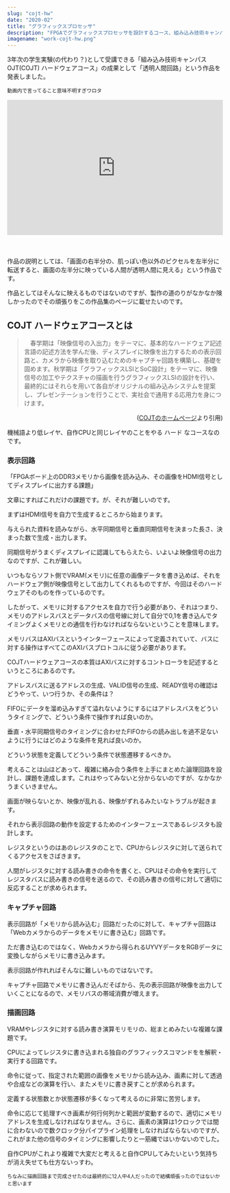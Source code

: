 ```yaml
---
slug: "cojt-hw"
date: "2020-02"
title: "グラフィックスプロセッサ"
description: "FPGAでグラフィックスプロセッサを設計するコース、組み込み技術キャンパスOJT ハードウェアコースを1年間受講したのでその概要です。"
imagename: "work-cojt-hw.png"
---
```


3年次の学生実験(の代わり？)として受講できる「組み込み技術キャンパスOJT(COJT) ハードウェアコース」の成果として「透明人間回路」という作品を発表しました。

<small>動画内で言ってること意味不明すぎワロタ</small>

<div style="position: relative; width: 100%; height: 0; padding-bottom: 62.5%; overflow: hidden; margin-bottom: 50px;" >
    <iframe src="https://www.youtube.com/embed/y0vV2u8ot3w?start=427" frameborder="0" allow="accelerometer; autoplay; encrypted-media; gyroscope; picture-in-picture" allowfullscreen style="width: 100%; height: 100%; position: absolute; top: 0; left: 0;"></iframe>
</div>

作品の説明としては、「画面の右半分の、肌っぽい色以外のピクセルを左半分に転送すると、画面の左半分に映っている人間が透明人間に見える」という作品です。

作品としてはそんなに映えるものではないのですが、製作の道のりがなかなか険しかったのでその頑張りをこの作品集のページに載せたいのです。

## COJT ハードウェアコースとは

> 　春学期は「映像信号の入出力」をテーマに、基本的なハードウェア記述言語の記述方法を学んだ後、ディスプレイに映像を出力するための表示回路と、カメラから映像を取り込むためのキャプチャ回路を構築し、基礎を固めます。秋学期は「グラフィックスLSIとSoC設計」をテーマに、映像信号の加工やテクスチャの描画を行うグラフィックスLSIの設計を行い、最終的にはそれらを用いて各自がオリジナルの組み込みシステムを提案し、プレゼンテーションを行うことで、実社会で通用する応用力を身につけます。
 
 <p style="text-align:right">(<a href="http://www.cojt.or.jp/tkb/outline/index.html">COJTのホームページ</a>より引用)</p>

機械語より低レイヤ、自作CPUと同じレイヤのことをやる ハード なコースなのです。

### 表示回路

「FPGAボード上のDDR3メモリから画像を読み込み、その画像をHDMI信号としてディスプレイに出力する課題」

文章にすればこれだけの課題です。が、それが難しいのです。

まずはHDMI信号を自力で生成するところから始まります。

与えられた資料を読みながら、水平同期信号と垂直同期信号を決まった長さ、決まった数で生成・出力します。

同期信号がうまくディスプレイに認識してもらえたら、いよいよ映像信号の出力なのですが、これが難しい。

いつもならソフト側でVRAM(メモリ)に任意の画像データを書き込めば、それをハードウェア側が映像信号として出力してくれるものですが、今回はそのハードウェアそのものを作っているのです。

したがって、メモリに対するアクセスを自力で行う必要があり、それはつまり、メモリのアドレスバスとデータバスの信号線に対して自分で0,1を書き込んでタイミングよくメモリとの通信を行わなければならないということを意味します。

メモリバスはAXIバスというインターフェースによって定義されていて、バスに対する操作はすべてこのAXIバスプロトコルに従う必要があります。

COJTハードウェアコースの本質はAXIバスに対するコントローラを記述するというところにあるのです。

アドレスバスに送るアドレスの生成、VALID信号の生成、READY信号の確認はどうやって、いつ行うか、その条件は？

FIFOにデータを溜め込みすぎて溢れないようにするにはアドレスバスをどういうタイミングで、どういう条件で操作すれば良いのか。

垂直・水平同期信号のタイミングに合わせたFIFOからの読み出しを過不足ないように行うにはどのような条件を見れば良いのか。

どういう状態を定義してどういう条件で状態遷移するべきか。

考えることは山ほどあって、複雑に絡み合う条件を上手にまとめた論理回路を設計し、課題を達成します。これはやってみないと分からないのですが、なかなかうまくいきません。

画面が映らないとか、映像が乱れる、映像がずれるみたいなトラブルが起きます。

それから表示回路の動作を設定するためのインターフェースであるレジスタも設計します。

レジスタというのはあのレジスタのことで、CPUからレジスタに対して送られてくるアクセスをさばきます。

人間がレジスタに対する読み書きの命令を書くと、CPUはその命令を実行してレジスタバスに読み書きの信号を送るので、その読み書きの信号に対して適切に反応することが求められます。

### キャプチャ回路

表示回路が「メモリから読み込む」回路だったのに対して、キャプチャ回路は「Webカメラからのデータをメモリに書き込む」回路です。

ただ書き込むのではなく、Webカメラから得られるUYVYデータをRGBデータに変換しながらメモリに書き込みます。

表示回路が作れればそんなに難しいものではないです。

キャプチャ回路でメモリに書き込んだそばから、先の表示回路が映像を出力していくことになるので、メモリバスの帯域消費が増えます。

### 描画回路

VRAMやレジスタに対する読み書き演算モリモリの、総まとめみたいな複雑な課題です。

CPUによってレジスタに書き込まれる独自のグラフィックスコマンドをを解釈・実行する回路です。

命令に従って、指定された範囲の画像をメモリから読み込み、画素に対して透過や合成などの演算を行い、またメモリに書き戻すことが求められます。

定義する状態数とか状態遷移が多くなって考えるのに非常に苦労します。

命令に応じて処理すべき画素が何行何列かと範囲が変動するので、適切にメモリアドレスを生成しなければなりません。さらに、画素の演算は1クロックでは間に合わないので数クロック分パイプライン処理をしなければならないのですが、これがまた他の信号のタイミングに影響したりと一筋縄ではいかないのでした。

自作CPUがこれより複雑で大変だと考えると自作CPUしてみたいという気持ちが消え失せても仕方ないっすわ。

<small>ちなみに描画回路まで完成させたのは最終的に12人中4人だったので結構頑張ったのではないかと思います</small>
